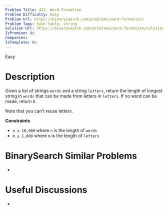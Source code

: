 ```yaml
---
Problem Title: 431. Word Formation
Problem Difficulty: Easy
Problem Url: https://binarysearch.com/problems/word-formation/
Problem Tags: hash table, string
Solution Url: https://binarysearch.com/problems/word-formation/solutions/
IsPremium: No
Companies: 
IsTemplate: No
---
```


<span style="color: ;">Easy</span>

# Description

Given a list of strings `words` and a string `letters`, return the length of longest string in `words` that can be made from letters in `letters`. If no word can be made, return `0`.

Note that you can't reuse letters.

**Constraints**

- `n ≤ 10,000` where `n` is the length of `words`
- `m ≤ 1,000` where `m` is the length of `letters`

# BinarySearch Similar Problems

- []()

# Useful Discussions

- []()
